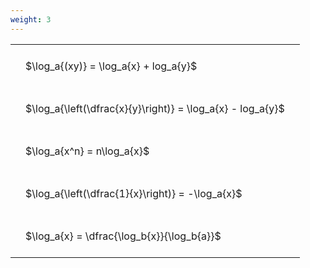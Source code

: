 ```yaml
---
weight: 3
---
```


<style type="text/css">
#T_0c0ae th.col_heading {
  text-align: left;
  font-size: 1em;
}
#T_0c0ae td {
  text-align: left;
  font-size: 1em;
  padding: 1.5em;
}
</style>
<table id="T_0c0ae">
  <thead>
  </thead>
  <tbody>
    <tr>
      <td id="T_0c0ae_row0_col0" class="data row0 col0" >$\log_a{(xy)} = \log_a{x} + log_a{y}$</td>
    </tr>
    <tr>
      <td id="T_0c0ae_row1_col0" class="data row1 col0" >$\log_a{\left(\dfrac{x}{y}\right)} = \log_a{x} - log_a{y}$</td>
    </tr>
    <tr>
      <td id="T_0c0ae_row2_col0" class="data row2 col0" >$\log_a{x^n} = n\log_a{x}$</td>
    </tr>
    <tr>
      <td id="T_0c0ae_row3_col0" class="data row3 col0" >$\log_a{\left(\dfrac{1}{x}\right)} = -\log_a{x}$</td>
    </tr>
    <tr>
      <td id="T_0c0ae_row4_col0" class="data row4 col0" >$\log_a{x} = \dfrac{\log_b{x}}{\log_b{a}}$</td>
    </tr>
  </tbody>
</table>
